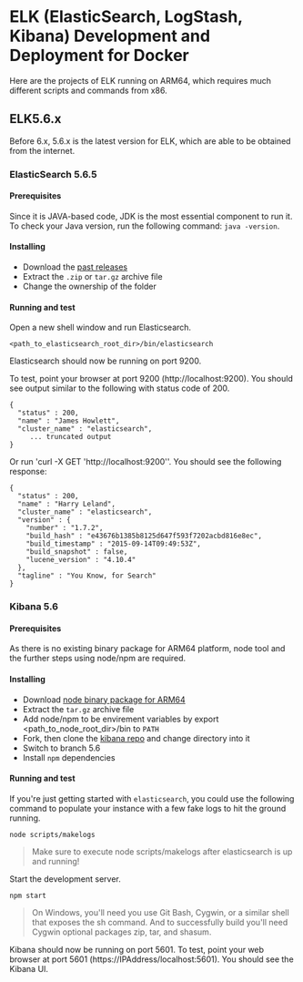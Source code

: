 # ELK (ElasticSearch, LogStash, Kibana) Development and Deployment for Docker

Here are the projects of ELK running on ARM64, which requires much different scripts and commands from x86.

## ELK5.6.x

Before 6.x, 5.6.x is the latest version for ELK, which are able to be obtained from the internet.

### ElasticSearch 5.6.5

#### Prerequisites

Since it is JAVA-based code, JDK is the most essential component to run it. To check your Java version, run the following command: `java -version`.

#### Installing

* Download the [past releases](https://www.elastic.co/downloads/past-releases)
* Extract the `.zip` or `tar.gz` archive file
* Change the ownership of the folder

#### Running and test

Open a new shell window and run Elasticsearch.
```
<path_to_elasticsearch_root_dir>/bin/elasticsearch 
```

Elasticsearch should now be running on port 9200. 

To test, point your browser at port 9200 (http://localhost:9200). You should see output similar to the following with status code of 200.
```
{
  "status" : 200,
  "name" : "James Howlett",
  "cluster_name" : "elasticsearch",
     ... truncated output 
}
```

Or run 'curl -X GET 'http://localhost:9200''. You should see the following response:
```
{
  "status" : 200,
  "name" : "Harry Leland",
  "cluster_name" : "elasticsearch",
  "version" : {
    "number" : "1.7.2",
    "build_hash" : "e43676b1385b8125d647f593f7202acbd816e8ec",
    "build_timestamp" : "2015-09-14T09:49:53Z",
    "build_snapshot" : false,
    "lucene_version" : "4.10.4"
  },
  "tagline" : "You Know, for Search"
}
```

### Kibana 5.6

#### Prerequisites

As there is no existing binary package for ARM64 platform, node tool and the further steps using node/npm are required.

#### Installing

* Download [node binary package for ARM64](https://nodejs.org/download/release/v8.9.0/node-v8.9.0-linux-arm64.tar.gz)
* Extract the `tar.gz` archive file
* Add node/npm to be envirement variables by export <path_to_node_root_dir>/bin to `PATH`
* Fork, then clone the [kibana repo](https://github.com/elastic/kibana.git) and change directory into it
* Switch to branch 5.6
* Install `npm` dependencies

#### Running and test

If you're just getting started with `elasticsearch`, you could use the following command to populate your instance with a few fake logs to hit the ground running.
```
node scripts/makelogs
```
>Make sure to execute node scripts/makelogs after elasticsearch is up and running!

Start the development server.
```
npm start
```
>On Windows, you'll need you use Git Bash, Cygwin, or a similar shell that exposes the sh command. And to successfully build you'll need Cygwin optional packages zip, tar, and shasum.

Kibana should now be running on port 5601. To test, point your web browser at port 5601 (https://IPAddress/localhost:5601). You should see the Kibana UI.
